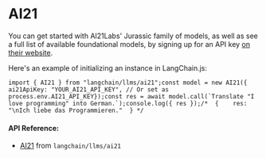 AI21
====

You can get started with AI21Labs' Jurassic family of models, as well as see a full list of available foundational models, by signing up for an API key [on their website](https://www.ai21.com/).

Here's an example of initializing an instance in LangChain.js:

    import { AI21 } from "langchain/llms/ai21";const model = new AI21({  ai21ApiKey: "YOUR_AI21_API_KEY", // Or set as process.env.AI21_API_KEY});const res = await model.call(`Translate "I love programming" into German.`);console.log({ res });/*  {    res: "\nIch liebe das Programmieren."  } */

#### API Reference:

*   [AI21](/docs/api/llms_ai21/classes/AI21) from `langchain/llms/ai21`